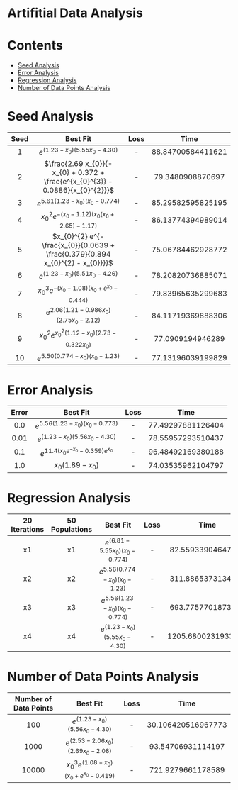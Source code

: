 
Artifitial Data Analysis
========================

Contents
========

* [Seed Analysis](#seed-analysis)
* [Error Analysis](#error-analysis)
* [Regression Analysis](#regression-analysis)
* [Number of Data Points Analysis](#number-of-data-points-analysis)

# Seed Analysis
  

|Seed|Best Fit|Loss|Time|
| :---: | :---: | :---: | :---: |
|1|$e^{\left(1.23 - x_{0}\right) \left(5.55 x_{0} - 4.30\right)}$|-|88.84700584411621|
|2|$\frac{2.69 x_{0}}{- x_{0} + 0.372 + \frac{e^{x_{0}^{3}} - 0.0886}{x_{0}^{2}}}$|-|79.3480908870697|
|3|$e^{5.61 \left(1.23 - x_{0}\right) \left(x_{0} - 0.774\right)}$|-|85.29582595825195|
|4|$x_{0}^{2} e^{- \left(x_{0} - 1.12\right) \left(x_{0} \left(x_{0} + 2.65\right) - 1.17\right)}$|-|86.13774394989014|
|5|$x_{0}^{2} e^{- \frac{x_{0}}{0.0639 + \frac{0.379}{0.894 x_{0}^{2} - x_{0}}}}$|-|75.06784462928772|
|6|$e^{\left(1.23 - x_{0}\right) \left(5.51 x_{0} - 4.26\right)}$|-|78.20820736885071|
|7|$x_{0}^{3} e^{- \left(x_{0} - 1.08\right) \left(x_{0} + e^{x_{0}} - 0.444\right)}$|-|79.83965635299683|
|8|$e^{2.06 \left(1.21 - 0.986 x_{0}\right) \left(2.75 x_{0} - 2.12\right)}$|-|84.11719369888306|
|9|$x_{0}^{2} e^{x_{0}^{2} \left(1.12 - x_{0}\right) \left(2.73 - 0.322 x_{0}\right)}$|-|77.0909194946289|
|10|$e^{5.50 \left(0.774 - x_{0}\right) \left(x_{0} - 1.23\right)}$|-|77.13196039199829|

# Error Analysis
  

|Error|Best Fit|Loss|Time|
| :---: | :---: | :---: | :---: |
|0.0|$e^{5.56 \left(1.23 - x_{0}\right) \left(x_{0} - 0.773\right)}$|-|77.49297881126404|
|0.01|$e^{\left(1.23 - x_{0}\right) \left(5.56 x_{0} - 4.30\right)}$|-|78.55957293510437|
|0.1|$e^{11.4 \left(x_{0} e^{- x_{0}} - 0.359\right) e^{x_{0}}}$|-|96.48492169380188|
|1.0|$x_{0} \left(1.89 - x_{0}\right)$|-|74.03535962104797|

# Regression Analysis
  

|20 Iterations|50 Populations|Best Fit|Loss|Time|
| :---: | :---: | :---: | :---: | :---: |
|x1|x1|$e^{\left(6.81 - 5.55 x_{0}\right) \left(x_{0} - 0.774\right)}$|-|82.55933904647827|
|x2|x2|$e^{5.56 \left(0.774 - x_{0}\right) \left(x_{0} - 1.23\right)}$|-|311.8865373134613|
|x3|x3|$e^{5.56 \left(1.23 - x_{0}\right) \left(x_{0} - 0.774\right)}$|-|693.7757701873779|
|x4|x4|$e^{\left(1.23 - x_{0}\right) \left(5.55 x_{0} - 4.30\right)}$|-|1205.6800231933594|

# Number of Data Points Analysis
  

|Number of Data Points|Best Fit|Loss|Time|
| :---: | :---: | :---: | :---: |
|100|$e^{\left(1.23 - x_{0}\right) \left(5.56 x_{0} - 4.30\right)}$|-|30.106420516967773|
|1000|$e^{\left(2.53 - 2.06 x_{0}\right) \left(2.69 x_{0} - 2.08\right)}$|-|93.54706931114197|
|10000|$x_{0}^{3} e^{\left(1.08 - x_{0}\right) \left(x_{0} + e^{x_{0}} - 0.419\right)}$|-|721.9279661178589|
